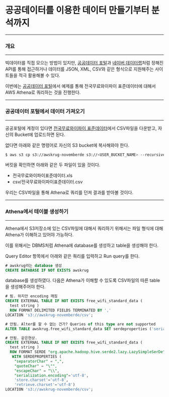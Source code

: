 # 공공데이터를 이용한 데이터 만들기부터 분석까지
---
### 개요
---
빅데이터를 직접 모으는 방법이 있지만, [공공데이터 포털](https://www.data.go.kr/)과 [네이버 데이터랩](http://datalab.naver.com/)처럼
정해진 API를 통해 접근하거나 데이터를 JSON, XML, CSV와 같은 형식으로 지원해주는 사이트들을 적극 활용해볼 수 있다.

이번에는 [공공데이터 포털](https://www.data.go.kr/)에서 예제를 통해 전국무료와이파이 표준데이터에 대해서 AWS Athena로 쿼리하는 것을 진행한다.

---
### 공공데이터 포털에서 데이터 가져오기
---

공공포털에 계정이 있다면 [전국무료와이파이 표준데이터](https://www.data.go.kr/dataset/15013116/standard.do)에서 CSV파일을 다운받고,
자신의 Bucket에 업로드하면 된다.

없다면 아래와 같은 명령어로 자신의 S3 bucket에 복사해와야 한다.

```bash
$ aws s3 cp s3://awskrug-novemberde s3://<USER_BUCKET_NAME> --recursive
```

버킷을 확인하면 아래와 같은 두 파일이 있을 것이다.

- 전국무료와이파이표준데이터.xls
- csv/전국무료와이파이표준데이터.csv

우리는 CSV파일을 통해 Athena로 쿼리를 던져 결과를 받아볼 것이다.

---
### Athena에서 테이블 생성하기
---
Athena에서 S3저장소에 있는 CSV파일에 대해서 쿼리하기 위해서는 파일 형식에 대해 Athena가 이해하고 있어야 가능하다.

이를 위해서는 DBMS처럼 Athena에 database를 생성하고 table을 생성해야 한다.

Query Editor 항목에서 아래와 같은 쿼리를 입력하고 Run query를 한다.

```sql
# awskrug라는 database 생성
CREATE DATABASE IF NOT EXISTS awskrug
```

database를 생성하였다. 다음은 Athena가 이해할 수 있도록 CSV파일의 따른 table을 생성해주어야 한다.

```sql
# 됨. 하지만 encoding 깨짐
CREATE EXTERNAL TABLE IF NOT EXISTS free_wifi_standard_data (
  test string ) 
  ROW FORMAT DELIMITED FIELDS TERMINATED BY ',' 
LOCATION 's3://awskrug-novemberde/csv';

# 안됨. Alter를 할 수 없는 건가? Queries of this type are not supported
ALTER TABLE awskrug.free_wifi_standard_data SET serdeproperties ('serialization.encoding'='UTF-8');

# 안됨. 같은현상.
CREATE EXTERNAL TABLE IF NOT EXISTS free_wifi_standard_data (
  test string ) 
  ROW FORMAT SERDE "org.apache.hadoop.hive.serde2.lazy.LazySimpleSerDe"
   WITH SERDEPROPERTIES ( 
    "separatorChar" = ",", 
    "quoteChar" = "\"", 
    "escapeChar" = "\\", 
    "serialization.encoding"='utf-8',
    'store.charset'='utf-8',
    'retrieve.charset'='utf-8') 
LOCATION 's3://awskrug-novemberde/csv';
```